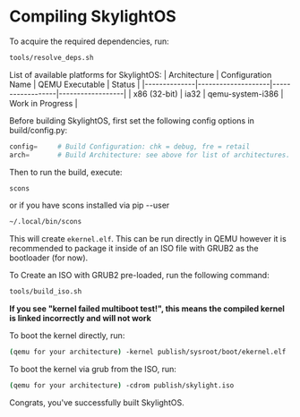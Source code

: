 # Compiling SkylightOS

To acquire the required dependencies, run:
```bash
tools/resolve_deps.sh
```

List of available platforms for SkylightOS:
| Architecture | Configuration Name | QEMU Executable  | Status           |
|--------------|--------------------|------------------|------------------|
| x86 (32-bit) | ia32               | qemu-system-i386 | Work in Progress |

Before building SkylightOS, first set the following config options in build/config.py:
```py
config=     # Build Configuration: chk = debug, fre = retail
arch=       # Build Architecture: see above for list of architectures.
```

Then to run the build, execute:
```bash
scons
```
or if you have scons installed via pip --user
```bash
~/.local/bin/scons
```

This will create `ekernel.elf`. This can be run directly in QEMU however it is recommended to package it inside of an ISO file with GRUB2 as the bootloader (for now).

To Create an ISO with GRUB2 pre-loaded, run the following command:
```bash
tools/build_iso.sh
```
**If you see "kernel failed multiboot test!", this means the compiled kernel is linked incorrectly and will not work**

To boot the kernel directly, run:
```bash
(qemu for your architecture) -kernel publish/sysroot/boot/ekernel.elf     
```

To boot the kernel via grub from the ISO, run:
```bash
(qemu for your architecture) -cdrom publish/skylight.iso                    
```

Congrats, you've successfully built SkylightOS.
